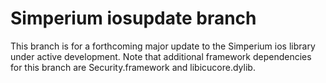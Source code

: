 Simperium iosupdate branch
==========================

This branch is for a forthcoming major update to the Simperium ios library under active development. Note that additional framework dependencies for this branch are Security.framework and libicucore.dylib.